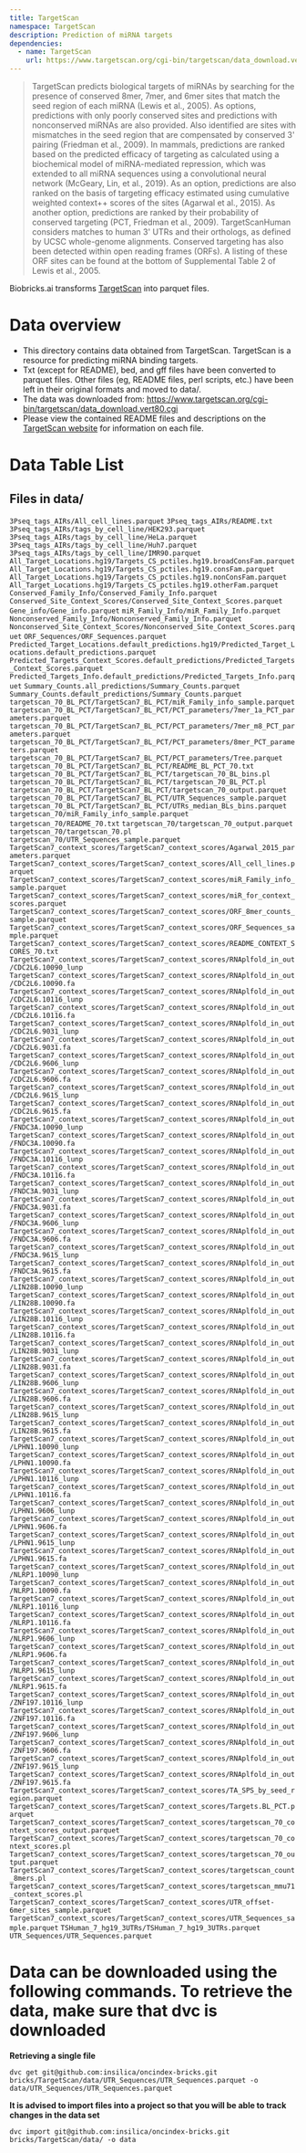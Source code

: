 ```yaml
---
title: TargetScan
namespace: TargetScan
description: Prediction of miRNA targets
dependencies: 
  - name: TargetScan
    url: https://www.targetscan.org/cgi-bin/targetscan/data_download.vert80.cgi
---
```


> TargetScan predicts biological targets of miRNAs by searching for the presence of conserved 8mer, 7mer, and 6mer sites that match the seed region of each miRNA (Lewis et al., 2005). As options, predictions with only poorly conserved sites and predictions with nonconserved miRNAs are also provided. Also identified are sites with mismatches in the seed region that are compensated by conserved 3' pairing (Friedman et al., 2009). In mammals, predictions are ranked based on the predicted efficacy of targeting as calculated using a biochemical model of miRNA-mediated repression, which was extended to all miRNA sequences using a convolutional neural network (McGeary, Lin, et al., 2019). As an option, predictions are also ranked on the basis of targeting efficacy estimated using cumulative weighted context++ scores of the sites (Agarwal et al., 2015). As another option, predictions are ranked by their probability of conserved targeting (PCT, Friedman et al., 2009). TargetScanHuman considers matches to human 3' UTRs and their orthologs, as defined by UCSC whole-genome alignments. Conserved targeting has also been detected within open reading frames (ORFs). A listing of these ORF sites can be found at the bottom of Supplemental Table 2 of Lewis et al., 2005.

Biobricks.ai transforms [TargetScan](https://www.targetscan.org/cgi-bin/targetscan/data_download.vert80.cgi) into parquet files. 

# Data overview 
- This directory contains data obtained from TargetScan. TargetScan is a resource for predicting miRNA binding targets.
- Txt (except for README), bed, and gff files have been converted to parquet files. Other files (eg, README files, perl scripts, etc.) have been left in their original formats and moved to data/.
- The data was downloaded from: https://www.targetscan.org/cgi-bin/targetscan/data_download.vert80.cgi
- Please view the contained README files and descriptions on the [TargetScan website](https://www.targetscan.org/cgi-bin/targetscan/data_download.vert80.cgi) for information on each file.

# Data Table List 
## Files in data/
`3Pseq_tags_AIRs/All_cell_lines.parquet`
`3Pseq_tags_AIRs/README.txt`
`3Pseq_tags_AIRs/tags_by_cell_line/HEK293.parquet`
`3Pseq_tags_AIRs/tags_by_cell_line/HeLa.parquet`
`3Pseq_tags_AIRs/tags_by_cell_line/Huh7.parquet`
`3Pseq_tags_AIRs/tags_by_cell_line/IMR90.parquet`
`All_Target_Locations.hg19/Targets_CS_pctiles.hg19.broadConsFam.parquet`
`All_Target_Locations.hg19/Targets_CS_pctiles.hg19.consFam.parquet`
`All_Target_Locations.hg19/Targets_CS_pctiles.hg19.nonConsFam.parquet`
`All_Target_Locations.hg19/Targets_CS_pctiles.hg19.otherFam.parquet`
`Conserved_Family_Info/Conserved_Family_Info.parquet`
`Conserved_Site_Context_Scores/Conserved_Site_Context_Scores.parquet`
`Gene_info/Gene_info.parquet`
`miR_Family_Info/miR_Family_Info.parquet`
`Nonconserved_Family_Info/Nonconserved_Family_Info.parquet`
`Nonconserved_Site_Context_Scores/Nonconserved_Site_Context_Scores.parquet`
`ORF_Sequences/ORF_Sequences.parquet`
`Predicted_Target_Locations.default_predictions.hg19/Predicted_Target_Locations.default_predictions.parquet`
`Predicted_Targets_Context_Scores.default_predictions/Predicted_Targets_Context_Scores.parquet`
`Predicted_Targets_Info.default_predictions/Predicted_Targets_Info.parquet`
`Summary_Counts.all_predictions/Summary_Counts.parquet`
`Summary_Counts.default_predictions/Summary_Counts.parquet`
`targetscan_70_BL_PCT/TargetScan7_BL_PCT/miR_Family_info_sample.parquet`
`targetscan_70_BL_PCT/TargetScan7_BL_PCT/PCT_parameters/7mer_1a_PCT_parameters.parquet`
`targetscan_70_BL_PCT/TargetScan7_BL_PCT/PCT_parameters/7mer_m8_PCT_parameters.parquet`
`targetscan_70_BL_PCT/TargetScan7_BL_PCT/PCT_parameters/8mer_PCT_parameters.parquet`
`targetscan_70_BL_PCT/TargetScan7_BL_PCT/PCT_parameters/Tree.parquet`
`targetscan_70_BL_PCT/TargetScan7_BL_PCT/README_BL_PCT_70.txt`
`targetscan_70_BL_PCT/TargetScan7_BL_PCT/targetscan_70_BL_bins.pl`
`targetscan_70_BL_PCT/TargetScan7_BL_PCT/targetscan_70_BL_PCT.pl`
`targetscan_70_BL_PCT/TargetScan7_BL_PCT/targetscan_70_output.parquet`
`targetscan_70_BL_PCT/TargetScan7_BL_PCT/UTR_Sequences_sample.parquet`
`targetscan_70_BL_PCT/TargetScan7_BL_PCT/UTRs_median_BLs_bins.parquet`
`targetscan_70/miR_Family_info_sample.parquet`
`targetscan_70/README_70.txt`
`targetscan_70/targetscan_70_output.parquet`
`targetscan_70/targetscan_70.pl`
`targetscan_70/UTR_Sequences_sample.parquet`
`TargetScan7_context_scores/TargetScan7_context_scores/Agarwal_2015_parameters.parquet`
`TargetScan7_context_scores/TargetScan7_context_scores/All_cell_lines.parquet`
`TargetScan7_context_scores/TargetScan7_context_scores/miR_Family_info_sample.parquet`
`TargetScan7_context_scores/TargetScan7_context_scores/miR_for_context_scores.parquet`
`TargetScan7_context_scores/TargetScan7_context_scores/ORF_8mer_counts_sample.parquet`
`TargetScan7_context_scores/TargetScan7_context_scores/ORF_Sequences_sample.parquet`
`TargetScan7_context_scores/TargetScan7_context_scores/README_CONTEXT_SCORES_70.txt`
`TargetScan7_context_scores/TargetScan7_context_scores/RNAplfold_in_out/CDC2L6.10090_lunp`
`TargetScan7_context_scores/TargetScan7_context_scores/RNAplfold_in_out/CDC2L6.10090.fa`
`TargetScan7_context_scores/TargetScan7_context_scores/RNAplfold_in_out/CDC2L6.10116_lunp`
`TargetScan7_context_scores/TargetScan7_context_scores/RNAplfold_in_out/CDC2L6.10116.fa`
`TargetScan7_context_scores/TargetScan7_context_scores/RNAplfold_in_out/CDC2L6.9031_lunp`
`TargetScan7_context_scores/TargetScan7_context_scores/RNAplfold_in_out/CDC2L6.9031.fa`
`TargetScan7_context_scores/TargetScan7_context_scores/RNAplfold_in_out/CDC2L6.9606_lunp`
`TargetScan7_context_scores/TargetScan7_context_scores/RNAplfold_in_out/CDC2L6.9606.fa`
`TargetScan7_context_scores/TargetScan7_context_scores/RNAplfold_in_out/CDC2L6.9615_lunp`
`TargetScan7_context_scores/TargetScan7_context_scores/RNAplfold_in_out/CDC2L6.9615.fa`
`TargetScan7_context_scores/TargetScan7_context_scores/RNAplfold_in_out/FNDC3A.10090_lunp`
`TargetScan7_context_scores/TargetScan7_context_scores/RNAplfold_in_out/FNDC3A.10090.fa`
`TargetScan7_context_scores/TargetScan7_context_scores/RNAplfold_in_out/FNDC3A.10116_lunp`
`TargetScan7_context_scores/TargetScan7_context_scores/RNAplfold_in_out/FNDC3A.10116.fa`
`TargetScan7_context_scores/TargetScan7_context_scores/RNAplfold_in_out/FNDC3A.9031_lunp`
`TargetScan7_context_scores/TargetScan7_context_scores/RNAplfold_in_out/FNDC3A.9031.fa`
`TargetScan7_context_scores/TargetScan7_context_scores/RNAplfold_in_out/FNDC3A.9606_lunp`
`TargetScan7_context_scores/TargetScan7_context_scores/RNAplfold_in_out/FNDC3A.9606.fa`
`TargetScan7_context_scores/TargetScan7_context_scores/RNAplfold_in_out/FNDC3A.9615_lunp`
`TargetScan7_context_scores/TargetScan7_context_scores/RNAplfold_in_out/FNDC3A.9615.fa`
`TargetScan7_context_scores/TargetScan7_context_scores/RNAplfold_in_out/LIN28B.10090_lunp`
`TargetScan7_context_scores/TargetScan7_context_scores/RNAplfold_in_out/LIN28B.10090.fa`
`TargetScan7_context_scores/TargetScan7_context_scores/RNAplfold_in_out/LIN28B.10116_lunp`
`TargetScan7_context_scores/TargetScan7_context_scores/RNAplfold_in_out/LIN28B.10116.fa`
`TargetScan7_context_scores/TargetScan7_context_scores/RNAplfold_in_out/LIN28B.9031_lunp`
`TargetScan7_context_scores/TargetScan7_context_scores/RNAplfold_in_out/LIN28B.9031.fa`
`TargetScan7_context_scores/TargetScan7_context_scores/RNAplfold_in_out/LIN28B.9606_lunp`
`TargetScan7_context_scores/TargetScan7_context_scores/RNAplfold_in_out/LIN28B.9606.fa`
`TargetScan7_context_scores/TargetScan7_context_scores/RNAplfold_in_out/LIN28B.9615_lunp`
`TargetScan7_context_scores/TargetScan7_context_scores/RNAplfold_in_out/LIN28B.9615.fa`
`TargetScan7_context_scores/TargetScan7_context_scores/RNAplfold_in_out/LPHN1.10090_lunp`
`TargetScan7_context_scores/TargetScan7_context_scores/RNAplfold_in_out/LPHN1.10090.fa`
`TargetScan7_context_scores/TargetScan7_context_scores/RNAplfold_in_out/LPHN1.10116_lunp`
`TargetScan7_context_scores/TargetScan7_context_scores/RNAplfold_in_out/LPHN1.10116.fa`
`TargetScan7_context_scores/TargetScan7_context_scores/RNAplfold_in_out/LPHN1.9606_lunp`
`TargetScan7_context_scores/TargetScan7_context_scores/RNAplfold_in_out/LPHN1.9606.fa`
`TargetScan7_context_scores/TargetScan7_context_scores/RNAplfold_in_out/LPHN1.9615_lunp`
`TargetScan7_context_scores/TargetScan7_context_scores/RNAplfold_in_out/LPHN1.9615.fa`
`TargetScan7_context_scores/TargetScan7_context_scores/RNAplfold_in_out/NLRP1.10090_lunp`
`TargetScan7_context_scores/TargetScan7_context_scores/RNAplfold_in_out/NLRP1.10090.fa`
`TargetScan7_context_scores/TargetScan7_context_scores/RNAplfold_in_out/NLRP1.10116_lunp`
`TargetScan7_context_scores/TargetScan7_context_scores/RNAplfold_in_out/NLRP1.10116.fa`
`TargetScan7_context_scores/TargetScan7_context_scores/RNAplfold_in_out/NLRP1.9606_lunp`
`TargetScan7_context_scores/TargetScan7_context_scores/RNAplfold_in_out/NLRP1.9606.fa`
`TargetScan7_context_scores/TargetScan7_context_scores/RNAplfold_in_out/NLRP1.9615_lunp`
`TargetScan7_context_scores/TargetScan7_context_scores/RNAplfold_in_out/NLRP1.9615.fa`
`TargetScan7_context_scores/TargetScan7_context_scores/RNAplfold_in_out/ZNF197.10116_lunp`
`TargetScan7_context_scores/TargetScan7_context_scores/RNAplfold_in_out/ZNF197.10116.fa`
`TargetScan7_context_scores/TargetScan7_context_scores/RNAplfold_in_out/ZNF197.9606_lunp`
`TargetScan7_context_scores/TargetScan7_context_scores/RNAplfold_in_out/ZNF197.9606.fa`
`TargetScan7_context_scores/TargetScan7_context_scores/RNAplfold_in_out/ZNF197.9615_lunp`
`TargetScan7_context_scores/TargetScan7_context_scores/RNAplfold_in_out/ZNF197.9615.fa`
`TargetScan7_context_scores/TargetScan7_context_scores/TA_SPS_by_seed_region.parquet`
`TargetScan7_context_scores/TargetScan7_context_scores/Targets.BL_PCT.parquet`
`TargetScan7_context_scores/TargetScan7_context_scores/targetscan_70_context_scores_output.parquet`
`TargetScan7_context_scores/TargetScan7_context_scores/targetscan_70_context_scores.pl`
`TargetScan7_context_scores/TargetScan7_context_scores/targetscan_70_output.parquet`
`TargetScan7_context_scores/TargetScan7_context_scores/targetscan_count_8mers.pl`
`TargetScan7_context_scores/TargetScan7_context_scores/targetscan_mmu71_context_scores.pl`
`TargetScan7_context_scores/TargetScan7_context_scores/UTR_offset-6mer_sites_sample.parquet`
`TargetScan7_context_scores/TargetScan7_context_scores/UTR_Sequences_sample.parquet`
`TSHuman_7_hg19_3UTRs/TSHuman_7_hg19_3UTRs.parquet`
`UTR_Sequences/UTR_Sequences.parquet`

# Data can be downloaded using the following commands. To retrieve the data, make sure that dvc is downloaded

**Retrieving a single file**
```
dvc get git@github.com:insilica/oncindex-bricks.git bricks/TargetScan/data/UTR_Sequences/UTR_Sequences.parquet -o data/UTR_Sequences/UTR_Sequences.parquet
```

**It is advised to import files into a project so that you will be able to track changes in the data set**
```
dvc import git@github.com:insilica/oncindex-bricks.git bricks/TargetScan/data/ -o data
```
